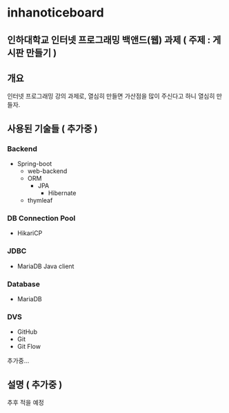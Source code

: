 # inhanoticeboard
## 인하대학교 인터넷 프로그래밍 백앤드(웹) 과제 ( 주제 : 게시판 만들기 )

## 개요
 인터넷 프로그래밍 강의 과제로, 열심히 만들면 가산점을 많이 주신다고 하니 열심히 만들자.

## 사용된 기술들 ( 추가중 )
### Backend
- Spring-boot
  - web-backend
  - ORM
    - JPA
      - Hibernate
  - thymleaf
### DB Connection Pool
- HikariCP
### JDBC
- MariaDB Java client
### Database
- MariaDB
### DVS
- GitHub
- Git
- Git Flow

추가중...

## 설명 ( 추가중 )
  추후 적을 예정
